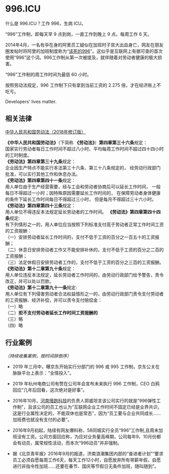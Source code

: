 996.ICU
===

什么是 996.ICU？工作 996，生病 ICU。

“996”工作制，即每天早 9 点到岗，一直工作到晚上 9 点。每周工作 6 天。

2014年4月，一名有孕在身的阿里员工疑似在加班时子宫大出血身亡，网友在朋友圈发帖时将阿里的加班制度称为“[该死的996](http://bbs.icxo.com/thread-386515-1-1.html)”。这似乎是互联网上有据可查的首次使用“996”这个词。996工作制从第一次被提及，就伴随着对劳动者健康的极大损害。

“996”工作制的周工作时间为最低 60 小时。

按照劳动法规定，996 工作制下只有拿到当前工资的 2.275 倍，才在经济账上不吃亏。

Developers' lives matter.

## 相关法律

[中华人民共和国劳动法（2018年修订版）](http://www.npc.gov.cn/npc/xinwen/2019-01/07/content_2070261.htm)

**《中华人民共和国劳动法》**（下简称 **《劳动法》**）**第四章第三十六条**规定：  
国家实行劳动者每日工作时间不超过八小时、平均每周工作时间不超过四十四小时的工时制度。  
**《劳动法》第四章第三十九条**规定：  
企业因生产特点不能实行本法第三十六条、第三十八条规定的，
经劳动行政部门批准，可以实行其他工作和休息办法。  
**《劳动法》第四章第四十一条**规定：    
用人单位由于生产经营需要，经与工会和劳动者协商后可以延长工作时间，
一般每日不得超过一小时；因特殊原因需要延长工作时间的，
在保障劳动者身体健康的条件下延长工作时间每日不得超过三小时，
但是每月不得超过三十六小时。  
**《劳动法》第四章第四十三条**规定：  
用人单位不得违反本法规定延长劳动者的工作时间。 
**《劳动法》第四章第四十四条**规定:  
有下列情形之一的，用人单位应当按照下列标准支付高于劳动者正常工作时间工资的工资报酬：  
  （一）安排劳动者延长工作时间的，支付不低于工资的百分之一百五十的工资报酬；  
  （二）休息日安排劳动者工作又不能安排补休的，支付不低于工资的百分之二百的工资报酬；  
  （三）法定休假日安排劳动者工作的，支付不低于工资的百分之三百的工资报酬。  
**《劳动法》第十二章第九十条**规定：  
用人单位违反本法规定，延长劳动者工作时间的，由劳动行政部门给予警告，责令改正，并可以处以罚款。    
**《劳动法》第十二章第九十一条**规定:  
用人单位有下列侵害劳动者合法权益情形之一的，由劳动行政部门责令支付劳动者的工资报酬、经济补偿，并可以责令支付赔偿金：  
  （一）略  
  （二）**拒不支付劳动者延长工作时间工资报酬的**  
  （三）略  
  （四）略  

## 行业案例

*（持续收集案例，按时间排倒序）*

* 2019 年三月中，曝京东开始实行分部门的 996 或 995 工作制，京东公关在脉脉平台上表示：“全情投入”。

* 2019 年杭州电商公司有赞在公司年会宣布未来执行 996 工作制，CEO 白鸦回应“几年后回看，这次绝对是好事”。

* 2016年10月，[河南慢跑科技](http://china.cnr.cn/xwwgf/20161002/t20161002_523175376.shtml)的负责人郭威坦言该公司实行的就是“996弹性工作制”，且该公司的员工也认为“互联网企业工作时间不固定已经是业界共识，这是行业属性决定的，不能双休也是常态”，因为“员工要与企业共同成长……加班费也就没有支付的必要”。

* 2016年9月初起，陆续有网友爆料称，58同城实行全员“996”工作制,且周末加班没有工资。公司方面回应称，为应对业务量高峰期，公司每年9、10月份都会有动员，属常规性活动，而本次“996动员”并非强制。  

* 据《北京青年报》2016年9月的报道，济南浪潮集团内部的“奋进者计划”“要求员工必须自愿每周工作6天，每天工作12小时，自愿放弃所有带薪年假，自愿进行非指令性加班……还要在春节、国庆等节假日无条件加班，随叫随到”。
